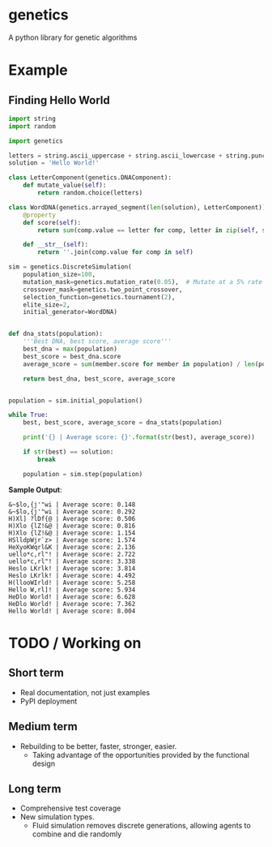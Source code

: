 genetics
========

A python library for genetic algorithms

Example
=======

Finding Hello World
-------------------

```python
import string
import random

import genetics

letters = string.ascii_uppercase + string.ascii_lowercase + string.punctuation + ' '
solution = 'Hello World!'

class LetterComponent(genetics.DNAComponent):
    def mutate_value(self):
        return random.choice(letters)

class WordDNA(genetics.arrayed_segment(len(solution), LetterComponent)):
    @property
    def score(self):
        return sum(comp.value == letter for comp, letter in zip(self, solution))

    def __str__(self):
        return ''.join(comp.value for comp in self)

sim = genetics.DiscreteSimulation(
    population_size=100,
    mutation_mask=genetics.mutation_rate(0.05),  # Mutate at a 5% rate
    crossover_mask=genetics.two_point_crossover,
    selection_function=genetics.tournament(2),
    elite_size=2,
    initial_generator=WordDNA)


def dna_stats(population):
    '''Best DNA, best score, average score'''
    best_dna = max(population)
    best_score = best_dna.score
    average_score = sum(member.score for member in population) / len(population)

    return best_dna, best_score, average_score


population = sim.initial_population()

while True:
    best, best_score, average_score = dna_stats(population)

    print('{} | Average score: {}'.format(str(best), average_score))

    if str(best) == solution:
        break

    population = sim.step(population)
```

**Sample Output**:

```
&~$lo,{j'"wi | Average score: 0.148
&~$lo,{j'"wi | Average score: 0.292
H)Xl] ?lDf{@ | Average score: 0.506
H)Xlo {lZ!&@ | Average score: 0.816
H)Xlo {lZ!&@ | Average score: 1.154
HSlldpWjr`z> | Average score: 1.574
HeXyoKWqrl&K | Average score: 2.136
uello*c,rl"! | Average score: 2.722
uello*c,rl"! | Average score: 3.338
Heslo LKrlk! | Average score: 3.814
Heslo LKrlk! | Average score: 4.492
H(llooWIrld! | Average score: 5.258
Hello W,rl]! | Average score: 5.934
HeDlo World! | Average score: 6.628
HeDlo World! | Average score: 7.362
Hello World! | Average score: 8.004
```

TODO / Working on
=================

Short term
----------

- Real documentation, not just examples
- PyPI deployment

Medium term
-----------

- Rebuilding to be better, faster, stronger, easier.
    - Taking advantage of the opportunities provided by the functional design

Long term
----------------

- Comprehensive test coverage
- New simulation types.
    - Fluid simulation removes discrete generations, allowing agents to combine
    and die randomly
